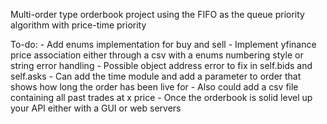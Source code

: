 Multi-order type orderbook project using the FIFO as the queue priority algorithm with price-time priority 

To-do:
    - Add enums implementation for buy and sell
    - Implement yfinance price association either through a csv with a enums numbering style or string error handling 
    - Possible object address error to fix in self.bids and self.asks
    - Can add the time module and add a parameter to order that shows how long the order has been live for 
    - Also could add a csv file containing all past trades at x price 
    - Once the orderbook is solid level up your API either with a GUI or web servers
